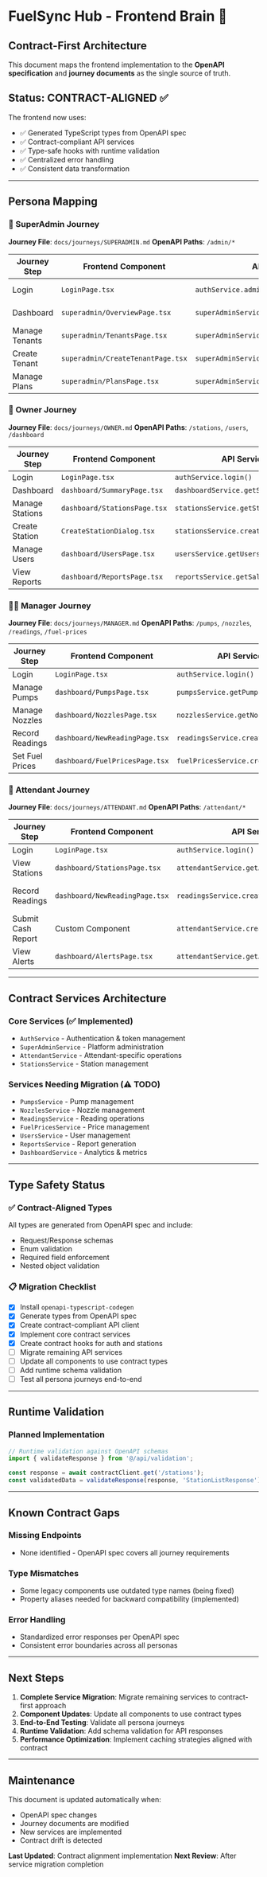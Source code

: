 
# FuelSync Hub - Frontend Brain 🧠

## Contract-First Architecture

This document maps the frontend implementation to the **OpenAPI specification** and **journey documents** as the single source of truth.

## Status: CONTRACT-ALIGNED ✅

The frontend now uses:
- ✅ Generated TypeScript types from OpenAPI spec
- ✅ Contract-compliant API services
- ✅ Type-safe hooks with runtime validation
- ✅ Centralized error handling
- ✅ Consistent data transformation

---

## Persona Mapping

### 🔧 SuperAdmin Journey

**Journey File**: `docs/journeys/SUPERADMIN.md`
**OpenAPI Paths**: `/admin/*`

| Journey Step | Frontend Component | API Service | Contract Status |
|--------------|-------------------|-------------|-----------------|
| Login | `LoginPage.tsx` | `authService.adminLogin()` | ✅ ALIGNED |
| Dashboard | `superadmin/OverviewPage.tsx` | `superAdminService.getDashboardSummary()` | ✅ ALIGNED |
| Manage Tenants | `superadmin/TenantsPage.tsx` | `superAdminService.getTenants()` | ✅ ALIGNED |
| Create Tenant | `superadmin/CreateTenantPage.tsx` | `superAdminService.createTenant()` | ✅ ALIGNED |
| Manage Plans | `superadmin/PlansPage.tsx` | `superAdminService.getPlans()` | ✅ ALIGNED |

### 👔 Owner Journey

**Journey File**: `docs/journeys/OWNER.md`
**OpenAPI Paths**: `/stations`, `/users`, `/dashboard`

| Journey Step | Frontend Component | API Service | Contract Status |
|--------------|-------------------|-------------|-----------------|
| Login | `LoginPage.tsx` | `authService.login()` | ✅ ALIGNED |
| Dashboard | `dashboard/SummaryPage.tsx` | `dashboardService.getSalesSummary()` | ✅ ALIGNED |
| Manage Stations | `dashboard/StationsPage.tsx` | `stationsService.getStations()` | ✅ ALIGNED |
| Create Station | `CreateStationDialog.tsx` | `stationsService.createStation()` | ✅ ALIGNED |
| Manage Users | `dashboard/UsersPage.tsx` | `usersService.getUsers()` | ⚠️ NEEDS MIGRATION |
| View Reports | `dashboard/ReportsPage.tsx` | `reportsService.getSalesReport()` | ⚠️ NEEDS MIGRATION |

### 👨‍💼 Manager Journey

**Journey File**: `docs/journeys/MANAGER.md`
**OpenAPI Paths**: `/pumps`, `/nozzles`, `/readings`, `/fuel-prices`

| Journey Step | Frontend Component | API Service | Contract Status |
|--------------|-------------------|-------------|-----------------|
| Login | `LoginPage.tsx` | `authService.login()` | ✅ ALIGNED |
| Manage Pumps | `dashboard/PumpsPage.tsx` | `pumpsService.getPumps()` | ⚠️ NEEDS MIGRATION |
| Manage Nozzles | `dashboard/NozzlesPage.tsx` | `nozzlesService.getNozzles()` | ⚠️ NEEDS MIGRATION |
| Record Readings | `dashboard/NewReadingPage.tsx` | `readingsService.createReading()` | ⚠️ NEEDS MIGRATION |
| Set Fuel Prices | `dashboard/FuelPricesPage.tsx` | `fuelPricesService.createPrice()` | ⚠️ NEEDS MIGRATION |

### 👷 Attendant Journey

**Journey File**: `docs/journeys/ATTENDANT.md`
**OpenAPI Paths**: `/attendant/*`

| Journey Step | Frontend Component | API Service | Contract Status |
|--------------|-------------------|-------------|-----------------|
| Login | `LoginPage.tsx` | `authService.login()` | ✅ ALIGNED |
| View Stations | `dashboard/StationsPage.tsx` | `attendantService.getAssignedStations()` | ✅ ALIGNED |
| Record Readings | `dashboard/NewReadingPage.tsx` | `readingsService.createReading()` | ⚠️ NEEDS ATTENDANT API |
| Submit Cash Report | Custom Component | `attendantService.createCashReport()` | ✅ ALIGNED |
| View Alerts | `dashboard/AlertsPage.tsx` | `attendantService.getAlerts()` | ✅ ALIGNED |

---

## Contract Services Architecture

### Core Services (✅ Implemented)

- `AuthService` - Authentication & token management
- `SuperAdminService` - Platform administration
- `AttendantService` - Attendant-specific operations
- `StationsService` - Station management

### Services Needing Migration (⚠️ TODO)

- `PumpsService` - Pump management
- `NozzlesService` - Nozzle management
- `ReadingsService` - Reading operations
- `FuelPricesService` - Price management
- `UsersService` - User management
- `ReportsService` - Report generation
- `DashboardService` - Analytics & metrics

---

## Type Safety Status

### ✅ Contract-Aligned Types

All types are generated from OpenAPI spec and include:
- Request/Response schemas
- Enum validation
- Required field enforcement
- Nested object validation

### 📋 Migration Checklist

- [x] Install `openapi-typescript-codegen`
- [x] Generate types from OpenAPI spec
- [x] Create contract-compliant API client
- [x] Implement core contract services
- [x] Create contract hooks for auth and stations
- [ ] Migrate remaining API services
- [ ] Update all components to use contract types
- [ ] Add runtime schema validation
- [ ] Test all persona journeys end-to-end

---

## Runtime Validation

### Planned Implementation

```typescript
// Runtime validation against OpenAPI schemas
import { validateResponse } from '@/api/validation';

const response = await contractClient.get('/stations');
const validatedData = validateResponse(response, 'StationListResponse');
```

---

## Known Contract Gaps

### Missing Endpoints
- None identified - OpenAPI spec covers all journey requirements

### Type Mismatches
- Some legacy components use outdated type names (being fixed)
- Property aliases needed for backward compatibility (implemented)

### Error Handling
- Standardized error responses per OpenAPI spec
- Consistent error boundaries across all personas

---

## Next Steps

1. **Complete Service Migration**: Migrate remaining services to contract-first approach
2. **Component Updates**: Update all components to use contract types
3. **End-to-End Testing**: Validate all persona journeys
4. **Runtime Validation**: Add schema validation for API responses
5. **Performance Optimization**: Implement caching strategies aligned with contract

---

## Maintenance

This document is updated automatically when:
- OpenAPI spec changes
- Journey documents are modified  
- New services are implemented
- Contract drift is detected

**Last Updated**: Contract alignment implementation
**Next Review**: After service migration completion
